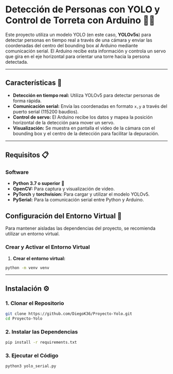 # Detección de Personas con YOLO y Control de Torreta con Arduino 🤖🎯

Este proyecto utiliza un modelo YOLO (en este caso, **YOLOv5s**) para detectar personas en tiempo real a través de una cámara y enviar las coordenadas del centro del bounding box al Arduino mediante comunicación serial. El Arduino recibe esta información y controla un servo que gira en el eje horizontal para orientar una torre hacia la persona detectada.

---

## Características 🚀

- **Detección en tiempo real:** Utiliza YOLOv5 para detectar personas de forma rápida.
- **Comunicación serial:** Envía las coordenadas en formato `x,y` a través del puerto serial (115200 baudios).
- **Control de servo:** El Arduino recibe los datos y mapea la posición horizontal de la detección para mover un servo.
- **Visualización:** Se muestra en pantalla el video de la cámara con el bounding box y el centro de la detección para facilitar la depuración.

---

## Requisitos 📋

### Software

- **Python 3.7 o superior** 🐍
- **OpenCV:** Para captura y visualización de video.
- **PyTorch** y **torchvision:** Para cargar y utilizar el modelo YOLOv5.
- **PySerial:** Para la comunicación serial entre Python y Arduino.

## Configuración del Entorno Virtual 🐍

Para mantener aisladas las dependencias del proyecto, se recomienda utilizar un entorno virtual.

### Crear y Activar el Entorno Virtual

1. **Crear el entorno virtual:**

```bash
python -m venv venv
```

---

## Instalación ⚙️

### 1. Clonar el Repositorio

```bash
git clone https://github.com/DiegoK36/Proyecto-Yolo.git
cd Proyecto-Yolo
```

### 2. Instalar las Dependencias

```bash
pip install -r requirements.txt
```

### 3. Ejecutar el Código

```bash
python3 yolo_serial.py
```